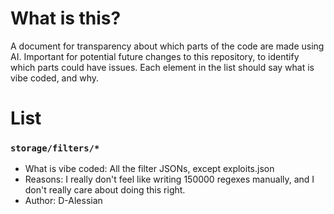 # What is this?

A document for transparency about which parts of the code are made using AI. Important for potential future changes to this repository, to identify which parts could have issues. Each element in the list should say what is vibe coded, and why.

# List

### `storage/filters/*`

- What is vibe coded: All the filter JSONs, except exploits.json
- Reasons: I really don't feel like writing 150000 regexes manually, and I don't really care about doing this right.
- Author: D-Alessian

